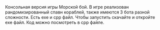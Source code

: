 Консольная версия игры Морской бой. В игре реализован рандомизированный спавн кораблей, также имеются 3 бота разной сложности. Есть exe и cpp файл.
Чтобы запустить скачайте и откройте exe файл. Код можно посмотреть в cpp файле.
